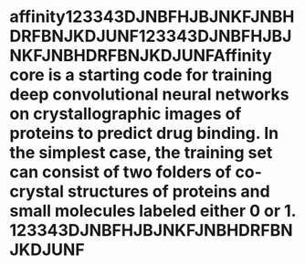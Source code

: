 # affinity123343DJNBFHJBJNKFJNBHDRFBNJKDJUNF123343DJNBFHJBJNKFJNBHDRFBNJKDJUNFAffinity core is a starting code for training deep convolutional neural networks on crystallographic images of proteins to predict drug binding. In the simplest case, the training set can consist of two folders of co-crystal structures of proteins and small molecules labeled either 0 or 1. 123343DJNBFHJBJNKFJNBHDRFBNJKDJUNF